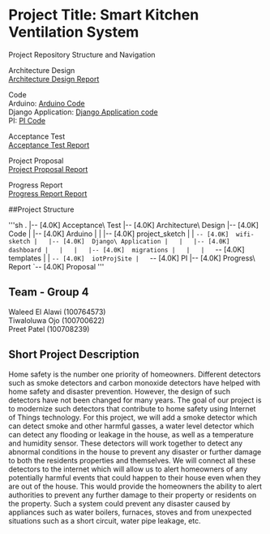 # Project Title: Smart Kitchen Ventilation System

Project Repository Structure and Navigation<br>

Architecture Design<br>
[Architecture Design Report](https://github.com/Waleed20210/IOT-Project/blob/main/Architecture%20Design/Architectural%20Design%20Report.pdf)

Code<br>
Arduino: [Arduino Code](https://github.com/Waleed20210/IOT-Project/tree/main/Code/Arduino)<br> 
Django Application: [Django Application code](https://github.com/Waleed20210/IOT-Project/tree/main/Code/Django%20Application)<br>
PI: [PI Code](https://github.com/Waleed20210/IOT-Project/tree/main/Code/PI)<br>

Acceptance Test<br>
[Acceptance Test Report](https://github.com/Waleed20210/IOT-Project/blob/main/Acceptance%20Test/Acceptance%20Testing.pdf)<br>

Project Proposal<br>
[Project Proposal Report](https://github.com/Waleed20210/IOT-Project/tree/main/Proposal)<br>

Progress Report<br>
[Progress Report Report](https://github.com/Waleed20210/IOT-Project/blob/main/Progress%20Report/Smart%20Kitchen%20Ventilation%20System%20Design%20Report.pdf)<br>

##Project Structure

'''sh
.
|-- [4.0K]  Acceptance\ Test
|-- [4.0K]  Architecture\ Design
|-- [4.0K]  Code
|   |-- [4.0K]  Arduino
|   |   |-- [4.0K]  project_sketch
|   |   `-- [4.0K]  wifi-sketch
|   |-- [4.0K]  Django\ Application
|   |   |-- [4.0K]  dashboard
|   |   |   |-- [4.0K]  migrations
|   |   |   `-- [4.0K]  templates
|   |   `-- [4.0K]  iotProjSite
|   `-- [4.0K]  PI
|-- [4.0K]  Progress\ Report
`-- [4.0K]  Proposal
'''

## Team - Group 4 
Waleed El Alawi (100764573)<br> 
Tiwaloluwa Ojo  (100700622)<br>
Preet Patel (100708239) <br>

## Short Project Description
Home safety is the number one priority of homeowners. Different detectors such as smoke detectors and carbon monoxide detectors have helped with home safety and disaster prevention. However, the design of such detectors have not been changed for many years. The goal of our project is to modernize such detectors that contribute to home safety using Internet of Things technology. For this project, we will add a smoke detector which can detect smoke and other harmful gasses, a water level detector which can detect any flooding or leakage in the house, as well as a temperature and humidity sensor. These detectors will work together to detect any abnormal conditions in the house to prevent any disaster or further damage to both the residents properties and themselves. We will connect all these detectors to the internet which will allow us to alert homeowners of any potentially harmful events that could happen to their house even when they are out of the house. This would provide the homeowners the ability to alert authorities to prevent any further damage to their property or residents on the property. Such a system could prevent any disaster caused by appliances such as water boilers, furnaces, stoves and from unexpected situations such as a short circuit, water pipe leakage, etc.
